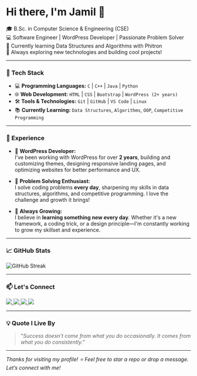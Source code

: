 <h1 align="left">Hi there, I'm Jamil 👋</h1>

<p align="left">
  🎓 B.Sc. in Computer Science & Engineering (CSE) <br>
  💻 Software Engineer | WordPress Developer | Passionate Problem Solver <br>
  🌱 Currently learning Data Structures and Algorithms with Phitron <br>
  🚀 Always exploring new technologies and building cool projects!
</p>

---

### 🧠 Tech Stack

- 💻 **Programming Languages:** `C` | `C++` | `Java` | `Python`
- 🌐 **Web Development:** `HTML` | `CSS` | `Bootstrap` | `WordPress (2+ years)`
- 🛠️ **Tools & Technologies:** `Git` | `GitHub` | `VS Code` | `Linux`
- 📚 **Currently Learning:** `Data Structures`, `Algorithms`, `OOP`, `Competitive Programming`

---

### 🔨 Experience

- 🧩 **WordPress Developer:**  
  I’ve been working with WordPress for over **2 years**, building and customizing themes, designing responsive landing pages, and optimizing websites for better performance and UX.

- 🧠 **Problem Solving Enthusiast:**  
  I solve coding problems **every day**, sharpening my skills in data structures, algorithms, and competitive programming. I love the challenge and growth it brings!

- 🚀 **Always Growing:**  
  I believe in **learning something new every day**. Whether it's a new framework, a coding trick, or a design principle—I'm constantly working to grow my skillset and experience.

---

### 📈 GitHub Stats

<p align="left">
  <img src="https://github-readme-streak-stats.herokuapp.com/?user=jamilonier&theme=radical" alt="GitHub Streak" />
</p>

---

### 📫 Let's Connect

<p align="left">
  <a href="mailto:jamilahmedbd60@gmail.com" target="_blank">
    <img src="https://img.shields.io/badge/-Email-D14836?style=for-the-badge&logo=gmail&logoColor=white" />
  </a>
  <a href="https://www.linkedin.com/in/jamil001" target="_blank">
    <img src="https://img.shields.io/badge/-LinkedIn-0A66C2?style=for-the-badge&logo=linkedin&logoColor=white" />
  </a>
  <a href="https://www.behance.net/jamil001" target="_blank">
    <img src="https://img.shields.io/badge/-Behance-1769FF?style=for-the-badge&logo=behance&logoColor=white" />
  </a>
  <a href="https://developerjamil.com" target="_blank">
    <img src="https://img.shields.io/badge/-Portfolio-000000?style=for-the-badge&logo=vercel&logoColor=white" />
  </a>
</p>

---

### 💡 Quote I Live By

> "_Success doesn’t come from what you do occasionally. It comes from what you do consistently._"

---

_Thanks for visiting my profile! ⭐ Feel free to star a repo or drop a message. Let’s connect with me!_
